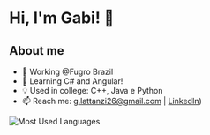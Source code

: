 # Hi, I'm Gabi! 👋

## About me
- 🔭 Working @Fugro Brazil
- 🌱 Learning C# and Angular!
- 💡 Used in college: C++, Java e Python
- 📫 Reach me: g.lattanzi26@gmail.com | [LinkedIn](https://www.linkedin.com/in/gabriellelattanzi/))

![Most Used Languages](https://github-readme-stats.vercel.app/api/top-langs/?username=glattanz&layout=compact&theme=radical)
